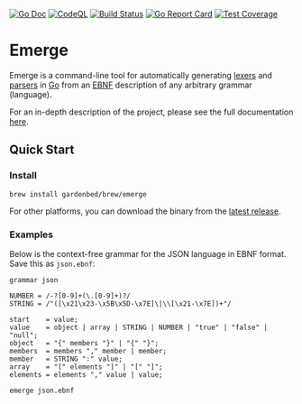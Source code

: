 [![Go Doc][godoc-image]][godoc-url]
[![CodeQL][codeql-image]][codeql-url]
[![Build Status][workflow-image]][workflow-url]
[![Go Report Card][goreport-image]][goreport-url]
[![Test Coverage][codecov-image]][codecov-url]

# Emerge

Emerge is a command-line tool for automatically generating
[lexers](https://en.wikipedia.org/wiki/Lexical_analysis) and [parsers](https://en.wikipedia.org/wiki/Parsing)
in [Go](https://go.dev) from an [EBNF](https://en.wikipedia.org/wiki/Extended_Backus–Naur_form)
description of any arbitrary grammar (language).

For an in-depth description of the project, please see the full documentation [here](./docs/index.md).

## Quick Start

### Install

```
brew install gardenbed/brew/emerge
```

For other platforms, you can download the binary from the [latest release](https://github.com/gardenbed/emerge/releases/latest).

### Examples

Below is the context-free grammar for the JSON language in EBNF format. Save this as `json.ebnf`:

```
grammar json

NUMBER = /-?[0-9]+(\.[0-9]+)?/
STRING = /"([\x21\x23-\x5B\x5D-\x7E]\|\\[\x21-\x7E])+"/

start    = value;
value    = object | array | STRING | NUMBER | "true" | "false" | "null";
object   = "{" members "}" | "{" "}";
members  = members "," member | member;
member   = STRING ":" value;
array    = "[" elements "]" | "[" "]";
elements = elements "," value | value;
```

```bash
emerge json.ebnf
```


[godoc-url]: https://pkg.go.dev/github.com/gardenbed/emerge
[godoc-image]: https://pkg.go.dev/badge/github.com/gardenbed/emerge
[codeql-url]: https://github.com/gardenbed/emerge/actions/workflows/github-code-scanning/codeql
[codeql-image]: https://github.com/gardenbed/emerge/workflows/CodeQL/badge.svg
[workflow-url]: https://github.com/gardenbed/emerge/actions
[workflow-image]: https://github.com/gardenbed/emerge/workflows/Go/badge.svg
[goreport-url]: https://goreportcard.com/report/github.com/gardenbed/emerge
[goreport-image]: https://goreportcard.com/badge/github.com/gardenbed/emerge
[codecov-url]: https://codecov.io/gh/gardenbed/emerge
[codecov-image]: https://codecov.io/gh/gardenbed/emerge/branch/main/graph/badge.svg

